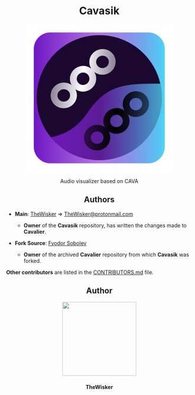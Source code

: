 <h1 align="center">Cavasik</h1>
<div align="center">
    <a href="https://github.com/TheWisker/Cavasik">
        <img width="400" src="./assets/icons/io.github.TheWisker.Cavasik.png">
    </a>
</div>
<p align="center">Audio visualizer based on CAVA</p>

<h2 align="center">Authors</h2>

- **Main**: [TheWisker](https://github.com/TheWisker) => TheWisker@protonmail.com

    - **Owner** of the **Cavasik** repository, has written the changes made to **Cavalier**.

- **Fork Source**: [Fyodor Sobolev](https://github.com/fsobolev)

    - **Owner** of the archived **Cavalier** repository from which **Cavasik** was forked.

**Other contributors** are listed in the [CONTRIBUTORS.md][contributors] file.

<h2 align="center">Author</h2>
<div align="center">
    <a href="https://github.com/TheWisker">
        <img width="200" height="200" src="./assets/profile.png"></img>
    </a>
</div>
<h4 align="center">TheWisker</h4>

[contributors]: ./CONTRIBUTORS.md